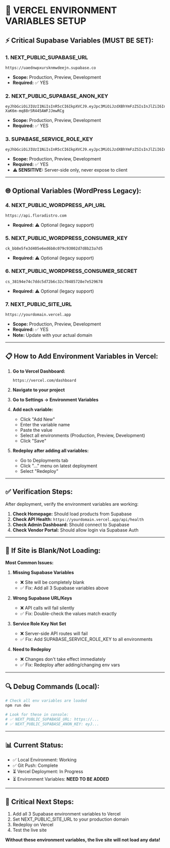 # 🚀 VERCEL ENVIRONMENT VARIABLES SETUP

## ⚡ Critical Supabase Variables (MUST BE SET):

### 1. NEXT_PUBLIC_SUPABASE_URL
```
https://uaednwpxursknmwdeejn.supabase.co
```
- **Scope:** Production, Preview, Development
- **Required:** ✅ YES

### 2. NEXT_PUBLIC_SUPABASE_ANON_KEY
```
eyJhbGciOiJIUzI1NiIsInR5cCI6IkpXVCJ9.eyJpc3MiOiJzdXBhYmFzZSIsInJlZiI6InVhZWRud3B4dXJza25td2RlZWpuIiwicm9sZSI6ImFub24iLCJpYXQiOjE3NjA5OTcyMzMsImV4cCI6MjA3NjU3MzIzM30.N8jPwlyCBB5KJB5I-XaK6m-mq88rSR445AWFJJmwRCg
```
- **Scope:** Production, Preview, Development
- **Required:** ✅ YES

### 3. SUPABASE_SERVICE_ROLE_KEY
```
eyJhbGciOiJIUzI1NiIsInR5cCI6IkpXVCJ9.eyJpc3MiOiJzdXBhYmFzZSIsInJlZiI6InVhZWRud3B4dXJza25td2RlZWpuIiwicm9sZSI6InNlcnZpY2Vfcm9sZSIsImlhdCI6MTc2MDk5NzIzMywiZXhwIjoyMDc2NTczMjMzfQ.l0NvBbS2JQWPObtWeVD2M2LD866A2tgLmModARYNnbI
```
- **Scope:** Production, Preview, Development
- **Required:** ✅ YES
- **⚠️ SENSITIVE:** Server-side only, never expose to client

---

## 🌐 Optional Variables (WordPress Legacy):

### 4. NEXT_PUBLIC_WORDPRESS_API_URL
```
https://api.floradistro.com
```
- **Required:** ⚠️ Optional (legacy support)

### 5. NEXT_PUBLIC_WORDPRESS_CONSUMER_KEY
```
ck_bb8e5fe3d405e6ed6b8c079c93002d7d8b23a7d5
```
- **Required:** ⚠️ Optional (legacy support)

### 6. NEXT_PUBLIC_WORDPRESS_CONSUMER_SECRET
```
cs_38194e74c7ddc5d72b6c32c70485728e7e529678
```
- **Required:** ⚠️ Optional (legacy support)

### 7. NEXT_PUBLIC_SITE_URL
```
https://yourdomain.vercel.app
```
- **Scope:** Production, Preview, Development
- **Required:** ✅ YES
- **Note:** Update with your actual domain

---

## 📋 How to Add Environment Variables in Vercel:

1. **Go to Vercel Dashboard:**
   ```
   https://vercel.com/dashboard
   ```

2. **Navigate to your project**

3. **Go to Settings → Environment Variables**

4. **Add each variable:**
   - Click "Add New"
   - Enter the variable name
   - Paste the value
   - Select all environments (Production, Preview, Development)
   - Click "Save"

5. **Redeploy after adding all variables:**
   - Go to Deployments tab
   - Click "..." menu on latest deployment
   - Select "Redeploy"

---

## ✅ Verification Steps:

After deployment, verify the environment variables are working:

1. **Check Homepage:** Should load products from Supabase
2. **Check API Health:** `https://yourdomain.vercel.app/api/health`
3. **Check Admin Dashboard:** Should connect to Supabase
4. **Check Vendor Portal:** Should allow login via Supabase Auth

---

## 🚨 If Site is Blank/Not Loading:

**Most Common Issues:**

1. **Missing Supabase Variables**
   - ❌ Site will be completely blank
   - ✅ Fix: Add all 3 Supabase variables above

2. **Wrong Supabase URL/Keys**
   - ❌ API calls will fail silently
   - ✅ Fix: Double-check the values match exactly

3. **Service Role Key Not Set**
   - ❌ Server-side API routes will fail
   - ✅ Fix: Add SUPABASE_SERVICE_ROLE_KEY to all environments

4. **Need to Redeploy**
   - ❌ Changes don't take effect immediately
   - ✅ Fix: Redeploy after adding/changing env vars

---

## 🔍 Debug Commands (Local):

```bash
# Check all env variables are loaded
npm run dev

# Look for these in console:
# ✅ NEXT_PUBLIC_SUPABASE_URL: https://...
# ✅ NEXT_PUBLIC_SUPABASE_ANON_KEY: eyJ...
```

---

## 📊 Current Status:

- ✅ Local Environment: Working
- ✅ Git Push: Complete
- ⏳ Vercel Deployment: In Progress
- ⏳ Environment Variables: **NEED TO BE ADDED**

---

## 🎯 Critical Next Steps:

1. Add all 3 Supabase environment variables to Vercel
2. Set NEXT_PUBLIC_SITE_URL to your production domain
3. Redeploy on Vercel
4. Test the live site

**Without these environment variables, the live site will not load any data!**

